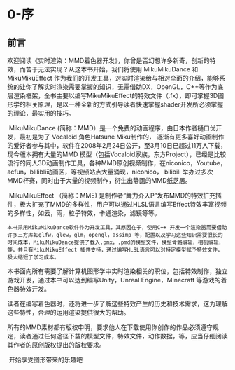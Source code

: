 # 0-序
## 前言
​	欢迎阅读《实时渲染：MMD着色器开发》，你曾是否幻想许多新奇，创新的特效，而苦于无法实现？从这本书开始，我们将使用 MikuMikuDance 和 MikuMikuEffect 作为我们的开发工具，对实时渲染给与相对全面的介绍，能够系统的让你了解实时渲染需要掌握的知识，无需借助DX，OpenGL，C++等作为底层渲染框架，全书主要以编写MikuMikuEffect的特效文件（.fx），即可掌握3D图形学的相关原理，是以一种全新的方式引导读者快速掌握shader开发所必须掌握的理论，最实用的技巧。

​	MikuMikuDance (简称：MMD）是一个免费的动画程序，由日本作者樋口优开发，最初是为了 Vocaloid 角色Hatsune Miku制作的， 逐渐有更多喜好动画制作的爱好者参与其中，软件在2008年2月24日公开，至3月10日已超过11万人下载，现今版本拥有大量的MMD 模型（包括Vocaloid家族，东方Project），已经是比较流行的同人3D动画制作工具，各种MMD原创视频制作，在niconico，Youtube，acfun，blilibli动画区，等视频站点大量涌现，niconico， bilibili 举办过多次MMD杯赛，同时由于大量的视频制作，衍生出静画的MMD纸芝居。

​	MikuMikuEffect （简称：MME) 是制作者“舞力介入P”发布MMD的特效扩充插件，极大扩充了MMD的多样性，用户可以通过HLSL语言编写Effect特效丰富视频的多样性，如云，雨，粒子特效，卡通渲染，滤镜等等。

 	本书采用MikuMikuDance软件作为开发工具，其原因在于，使用C++ 开发一个渲染器需要借助许多三方库如glfw，glew，glm，opengl，assimp 等，配置以及学习这些知识需要很长的时间成本，MikuMikuDance提供了载入.pmx，.pmd的模型文件，模型骨骼编辑，相机编辑，等，并且有MikuMikuEffect 插件支持，通过编写HLSL语言可以对特定模型赋予特效文件，极大缩短了学习成本。

​	本书面向所有需要了解计算机图形学中实时渲染相关的职位，包括特效制作，独立游戏开发，通过本书可以达到编写Unity，Unreal Engine，Minecraft 等游戏的着色器特效开发。

​	读者在编写着色器时，还将进一步了解这些特效产生的历史和技术需求，这为理解这些特性，合理的运用渲染提供很大的帮助。

​	所有的MMD素材都有版权申明，要求他人在下载使用你创作的作品必须遵守规定，读者通过任何途径下载的模型文件，特效文件，动作数据，等，应当仔细阅读其作者的原创版权提出的版权要求。



​																		开始享受图形带来的乐趣吧


